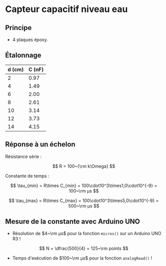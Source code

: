 # Capteur capacitif niveau eau

## Principe

- 4 plaques époxy.

## Étalonnage

| d (cm) | C (nF) |
| ------ | ------ |
| 2      | 0.97   |
| 4      | 1.49   |
| 6      | 2.00   |
| 8      | 2.61   |
| 10     | 3.14   |
| 12     | 3.73   |
| 14     | 4.15   |

## Réponse à un échelon

Résistance série :

$$
R = 100~{\rm k\Omega}
$$

Constante de temps :

$$
\tau_{min} = R\times C_{min} = 100\cdot10^3\times1,0\cdot10^{-9} = 100~\rm µs 
$$

$$
\tau_{max} = R\times C_{max} = 100\cdot10^3\times5,0\cdot10^{-9} = 500~\rm µs 
$$

## Mesure de la constante avec Arduino UNO

- Résolution de $4~\rm µs$ pour la fonction `micros()` sur un Arduino UNO R3 !

$$
N = \dfrac{500}{4} = 125~\rm points
$$

- Temps d'exécution de $100~\rm µs$ pour la fonction `analogRead()`  !


